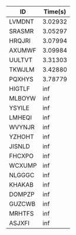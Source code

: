 |ID|Time(s)|
|-|-|
|LVMDNT|3.02932|
|SRASMR|3.05297|
|HRQJRI|3.07994|
|AXUMWF|3.09984|
|UULTVT|3.31303|
|TKWJLM|3.42880|
|PQXHYS|3.78779|
|HIGTLF|inf|
|MLBOYW|inf|
|YSYILE|inf|
|LMHEQI|inf|
|WVYNJR|inf|
|YZHOHT|inf|
|JISNLD|inf|
|FHCXPO|inf|
|WCXUMP|inf|
|NLGGGC|inf|
|KHAKAB|inf|
|DOMPZP|inf|
|GUZCWB|inf|
|MRHTFS|inf|
|ASJXFI|inf|
